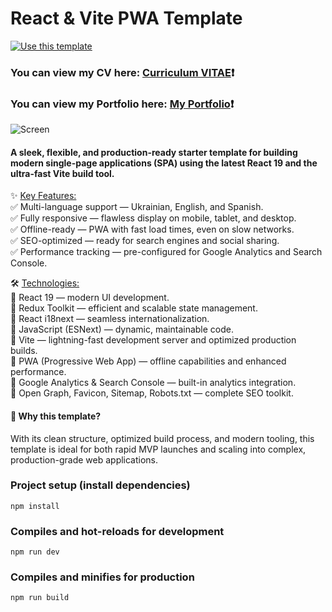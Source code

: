 # React & Vite PWA Template #
[![Use this template](https://img.shields.io/badge/Use%20this%20template-darkred?style=for-the-badge)](https://github.com/Zorger27/React-JS-Template/generate)
### You can view my CV here: [Curriculum VITAE](https://zorger27.github.io)❗️ ###
### You can view my Portfolio here: [My Portfolio](https://Zorin.Expert)❗️ ###

![Screen](https://github.com/user-attachments/assets/9fa2d73c-955c-4171-b5e1-6b537ad2eabf)

#### A sleek, flexible, and production-ready starter template for building modern single-page applications (SPA) using the latest React 19 and the ultra-fast Vite build tool. ####

✨️ <ins>Key Features:</ins><br>
✅ Multi-language support — Ukrainian, English, and Spanish.<br>
✅ Fully responsive — flawless display on mobile, tablet, and desktop.<br>
✅ Offline-ready — PWA with fast load times, even on slow networks.<br>
✅ SEO-optimized — ready for search engines and social sharing.<br>
✅ Performance tracking — pre-configured for Google Analytics and Search Console.

🛠️ <ins>Technologies:</ins><br>
🔹 React 19 — modern UI development.<br>
🔹 Redux Toolkit — efficient and scalable state management.<br>
🔹 React i18next — seamless internationalization.<br>
🔹 JavaScript (ESNext) — dynamic, maintainable code.<br>
🔸 Vite — lightning-fast development server and optimized production builds.<br>
🔸 PWA (Progressive Web App) — offline capabilities and enhanced performance.<br>
🔸 Google Analytics & Search Console — built-in analytics integration.<br>
🔸 Open Graph, Favicon, Sitemap, Robots.txt — complete SEO toolkit.

#### 🚀 Why this template? ####
With its clean structure, optimized build process, and modern tooling, this template is ideal for both rapid MVP launches and scaling into complex, production-grade web applications.

### Project setup (install dependencies)
```
npm install
```

### Compiles and hot-reloads for development
```
npm run dev
```

### Compiles and minifies for production
```
npm run build
```
